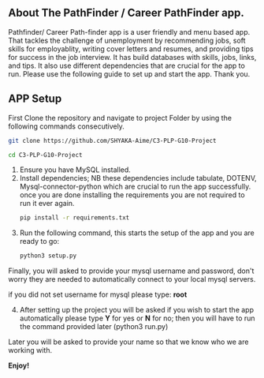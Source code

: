 ## About The PathFinder / Career PathFinder app.

Pathfinder/ Career Path-finder app is a user friendly and  menu based app. That tackles the challenge of unemployment by recommending jobs, soft skills for employablity, writing cover letters and resumes, and providing tips for success in the job interview. It has build databases with skills, jobs, links, and tips. It also use different dependencies that are crucial for the app to run. Please use the following guide to set up and start the app. Thank you.

## APP Setup


First Clone the repository and navigate to project Folder by using the following commands consecutively.

```sh
git clone https://github.com/SHYAKA-Aime/C3-PLP-G10-Project

cd C3-PLP-G10-Project
```

1. Ensure you have MySQL installed.
2. Install dependencies; NB these dependencies include tabulate, DOTENV, Mysql-connector-python which are crucial to run the app successfully. once you are done installing the requirements you are not required to run it ever again.
   ```sh
   pip install -r requirements.txt
   ```
3. Run the following command, this starts the setup of the app and you are ready to go:
   ```sh
   python3 setup.py
   ```
Finally, you will asked to provide your mysql username and password, don't worry they are needed to automatically connect to your local mysql servers. 

if you did not set username for mysql please type: **root**

4. After setting up the project you will be asked if you wish to start the app automatically please type **Y** for yes  or **N** for no; then you will have to run the command provided later (python3 run.py)

Later you will be asked to provide your name so that we know who we are working with. 

**Enjoy!**
